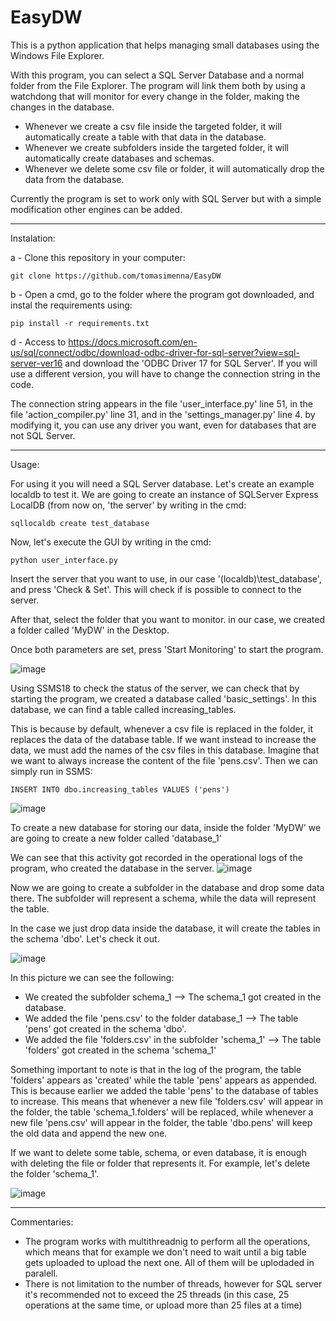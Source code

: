 # EasyDW
This is a python application that helps managing small databases using the Windows File Explorer.

With this program, you can select a SQL Server Database and a normal folder from the File Explorer. The program will link them both by using a watchdong that will monitor for every change in the folder, making the changes in the database.

- Whenever we create a csv file inside the targeted folder, it will automatically create a table with that data in the database.
- Whenever we create subfolders inside the targeted folder, it will automatically create databases and schemas.
- Whenever we delete some csv file or folder, it will automatically drop the data from the database.

Currently the program is set to work only with SQL Server but with a simple modification other engines can be added.

----------------------------------------------------------------------------------------------------------------------
Instalation:

a - Clone this repository in your computer:
```
git clone https://github.com/tomasimenna/EasyDW
```
b - Open a cmd, go to the folder where the program got downloaded, and instal the requirements using:
```
pip install -r requirements.txt
```
d - Access to https://docs.microsoft.com/en-us/sql/connect/odbc/download-odbc-driver-for-sql-server?view=sql-server-ver16 and download the 'ODBC Driver 17 for SQL Server'. If you will use a different version, you will have to change the connection string in the code.

The connection string appears in the file 'user_interface.py' line 51, in the file 'action_compiler.py' line 31, and in the 'settings_manager.py' line 4. by modifying it, you can use any driver you want, even for databases that are not SQL Server.

----------------------------------------------------------------------------------------------------------------------
Usage:

For using it you will need a SQL Server database. Let's create an example localdb to test it. We are going to create an instance of SQLServer Express LocalDB (from now on, 'the server' by writing in the cmd:
```
sqllocaldb create test_database
```
Now, let's execute the GUI by writing in the cmd:
```
python user_interface.py
```

Insert the server that you want to use, in our case '(localdb)\test_database', and press 'Check & Set'. This will check if is possible to connect to the server.

After that, select the folder that you want to monitor. in our case, we created a folder called 'MyDW' in the Desktop.

Once both parameters are set, press 'Start Monitoring' to start the program.

![image](https://user-images.githubusercontent.com/58273184/186645624-978db37f-bb44-49bc-b1b6-dbf7e064b9b4.png)

Using SSMS18 to check the status of the server, we can check that by starting the program, we created a database called 'basic_settings'. In this database, we can find a table called increasing_tables.

This is because by default, whenever a csv file is replaced in the folder, it replaces the data of the database table. If we want instead to increase the data, we must add the names of the csv files in this database.
Imagine that we want to always increase the content of the file 'pens.csv'. Then we can simply run in SSMS:
```
INSERT INTO dbo.increasing_tables VALUES ('pens')
```
![image](https://user-images.githubusercontent.com/58273184/186648436-540f13c3-4bca-4dfd-a908-e7ff818a1e9a.png)

To create a new database for storing our data, inside the folder 'MyDW' we are going to create a new folder called 'database_1'

We can see that this activity got recorded in the operational logs of the program, who created the database in the server.
![image](https://user-images.githubusercontent.com/58273184/186650997-e0141385-f22f-4033-8bf0-f32f89b64202.png)

Now we are going to create a subfolder in the database and drop some data there. The subfolder will represent a schema, while the data will represent the table.

In the case we just drop data inside the database, it will create the tables in the schema 'dbo'. Let's check it out.

![image](https://user-images.githubusercontent.com/58273184/186653128-391921fb-86f6-4213-bc6f-a53e14d3a37e.png)

In this picture we can see the following:
- We created the subfolder schema_1 --> The schema_1 got created in the database.
- We added the file 'pens.csv' to the folder database_1 --> The table 'pens' got created in the schema 'dbo'.
- We added the file 'folders.csv' in the subfolder 'schema_1' --> The table 'folders' got created in the schema 'schema_1'

Something important to note is that in the log of the program, the table 'folders' appears as 'created' while the table 'pens' appears as appended. This is because earlier we added the table 'pens' to the database of tables to increase. This means that whenever a new file 'folders.csv' will appear in the folder, the table 'schema_1.folders' will be replaced, while whenever a new file 'pens.csv' will appear in the folder, the table 'dbo.pens' will keep the old data and append the new one.

If we want to delete some table, schema, or even database, it is enough with deleting the file or folder that represents it. For example, let's delete the folder 'schema_1'.

![image](https://user-images.githubusercontent.com/58273184/186655877-03adfada-a1ba-4b02-93a3-af6a9ac3d124.png)

----------------------------------------------------------------------------------------------------------------------
Commentaries:
- The program works with multithreadnig to perform all the operations, which means that for example we don't need to wait until a big table gets uploaded to upload the next one. All of them will be uplodaded in paralell.
- There is not limitation to the number of threads, however for SQL server it's recommended not to exceed the 25 threads (in this case, 25 operations at the same time, or upload more than 25 files at a time)

